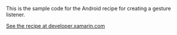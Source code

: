 This is the sample code for the Android recipe for creating a gesture listener.

[See the recipe at developer.xamarin.com](http://developer.xamarin.com/recipes/android/other_ux/gestures/create_a_gesture_listener)
